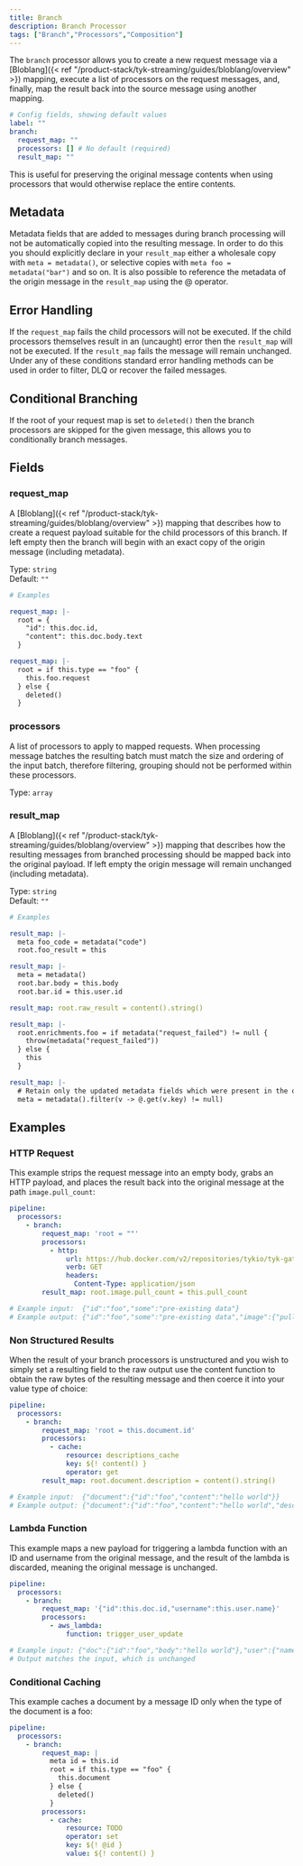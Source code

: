 ```yaml
---
title: Branch
description: Branch Processor
tags: ["Branch","Processors","Composition"]
---
```


The `branch` processor allows you to create a new request message via a [Bloblang]({< ref "/product-stack/tyk-streaming/guides/bloblang/overview" >}) mapping, execute a list of processors on the request messages, and, finally, map the result back into the source message using another mapping.

```yml
# Config fields, showing default values
label: ""
branch:
  request_map: ""
  processors: [] # No default (required)
  result_map: ""
```

This is useful for preserving the original message contents when using processors that would otherwise replace the entire contents.

## Metadata
<!-- TODO: add a link -->
Metadata fields that are added to messages during branch processing will not be automatically copied into the resulting message. In order to do this you should explicitly declare in your `result_map` either a wholesale copy with `meta = metadata()`, or selective copies with `meta foo = metadata("bar")` and so on. It is also possible to reference the metadata of the origin message in the `result_map` using the @ operator.

## Error Handling
<!-- TODO: add a link -->
If the `request_map` fails the child processors will not be executed. If the child processors themselves result in an (uncaught) error then the `result_map` will not be executed. If the `result_map` fails the message will remain unchanged. Under any of these conditions standard error handling methods can be used in order to filter, DLQ or recover the failed messages.

## Conditional Branching

If the root of your request map is set to `deleted()` then the branch processors are skipped for the given message, this allows you to conditionally branch messages.

## Fields

### request_map

A [Bloblang]({< ref "/product-stack/tyk-streaming/guides/bloblang/overview" >}) mapping that describes how to create a request payload suitable for the child processors of this branch. If left empty then the branch will begin with an exact copy of the origin message (including metadata).


Type: `string`  
Default: `""`

```yml
# Examples

request_map: |-
  root = {
  	"id": this.doc.id,
  	"content": this.doc.body.text
  }

request_map: |-
  root = if this.type == "foo" {
  	this.foo.request
  } else {
  	deleted()
  }
```

### processors

A list of processors to apply to mapped requests. When processing message batches the resulting batch must match the size and ordering of the input batch, therefore filtering, grouping should not be performed within these processors.


Type: `array`

### result_map

A [Bloblang]({< ref "/product-stack/tyk-streaming/guides/bloblang/overview" >}) mapping that describes how the resulting messages from branched processing should be mapped back into the original payload. If left empty the origin message will remain unchanged (including metadata).


Type: `string`  
Default: `""`

```yml
# Examples

result_map: |-
  meta foo_code = metadata("code")
  root.foo_result = this

result_map: |-
  meta = metadata()
  root.bar.body = this.body
  root.bar.id = this.user.id

result_map: root.raw_result = content().string()

result_map: |-
  root.enrichments.foo = if metadata("request_failed") != null {
    throw(metadata("request_failed"))
  } else {
    this
  }

result_map: |-
  # Retain only the updated metadata fields which were present in the origin message
  meta = metadata().filter(v -> @.get(v.key) != null)
```

## Examples

### HTTP Request
This example strips the request message into an empty body, grabs an HTTP payload, and places the result back into the original message at the path `image.pull_count`:

```yaml
pipeline:
  processors:
    - branch:
        request_map: 'root = ""'
        processors:
          - http:
              url: https://hub.docker.com/v2/repositories/tykio/tyk-gateway
              verb: GET
              headers:
                Content-Type: application/json
        result_map: root.image.pull_count = this.pull_count

# Example input:  {"id":"foo","some":"pre-existing data"}
# Example output: {"id":"foo","some":"pre-existing data","image":{"pull_count":1234}}
```

### Non Structured Results
When the result of your branch processors is unstructured and you wish to simply set a resulting field to the raw output use the content function to obtain the raw bytes of the resulting message and then coerce it into your value type of choice:

```yaml
pipeline:
  processors:
    - branch:
        request_map: 'root = this.document.id'
        processors:
          - cache:
              resource: descriptions_cache
              key: ${! content() }
              operator: get
        result_map: root.document.description = content().string()

# Example input:  {"document":{"id":"foo","content":"hello world"}}
# Example output: {"document":{"id":"foo","content":"hello world","description":"this is a cool doc"}}
```

### Lambda Function

This example maps a new payload for triggering a lambda function with an ID and username from the original message, and the result of the lambda is discarded, meaning the original message is unchanged.

```yaml
pipeline:
  processors:
    - branch:
        request_map: '{"id":this.doc.id,"username":this.user.name}'
        processors:
          - aws_lambda:
              function: trigger_user_update

# Example input: {"doc":{"id":"foo","body":"hello world"},"user":{"name":"fooey"}}
# Output matches the input, which is unchanged
```

### Conditional Caching
This example caches a document by a message ID only when the type of the document is a foo:

```yaml
pipeline:
  processors:
    - branch:
        request_map: |
          meta id = this.id
          root = if this.type == "foo" {
            this.document
          } else {
            deleted()
          }
        processors:
          - cache:
              resource: TODO
              operator: set
              key: ${! @id }
              value: ${! content() }
```
